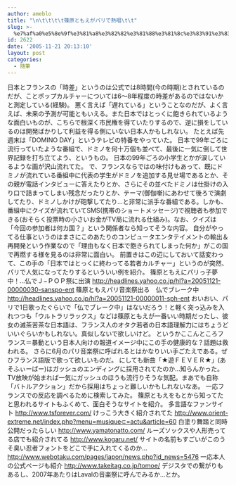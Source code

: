 ```yaml
---
author: ameblo
title: "\n\t\t\t\t篠原ともえがパリで熱唱\t\t"
slug: >-
  %e7%af%a0%e5%8e%9f%e3%81%a8%e3%82%82%e3%81%88%e3%81%8c%e3%83%91%e3%83%aa%e3%81%a7%e7%86%b1%e5%94%b1
id: 2622
date: '2005-11-21 20:13:10'
layout: post
categories:
  - 随筆
---
```


日本とフランスの「時差」というのは公式では8時間(今の時期)とされているのだが、ことポップカルチャーについては6～8年程度の時差があるのではないかと測定している(経験)。 悪く言えば「遅れている」ということなのだが、よく言えば、未来の予測が可能ともいえる。また日本ではとっくに飽きられているような面白いものが、こちらで根深く市民権を得ていたりするので、逆に損をしているのは開発ばかりして利益を得る側にいない日本人かもしれない。 たとえば先週末は「DOMINO DAY」というテレビの特番をやっていた。 日本で99年ごろに流行っていたような番組で、ドミノを何十万個も並べて、最後に一気に倒して世界記録を打ち立てよう、というもの。 日本の99年ごろの小学生とかが涙しているような画が沢山流れてた。 で、フランスならではの味付けもあって、既にドミノが流れている番組中に代表の学生がドミノを追加する見せ場であるとか、その親が電話インタビューに答えたりとか、さらにその並べたドミノは仕掛けの入り口で詰まってしまい残念だったりとか、テーマ(御伽噺)にあわせて後ろで演劇してたり、ドミノしかけが砲撃してたり…と非常に派手な番組である。しかも、番組中にクイズが流れていてSMS(携帯のショートメッセージ)で視聴者も参加できる(おそらく投票時の小さいお金がTV局に流れる仕組み)。なお、クイズは「今回の参加者は何カ国？」という関係者なら知ってそうな内容。 自分がやってる仕事というのはまさにこのあたりのコンピュータエンタテイメントの輸出＆再開発という作業なので「理由もなく日本で飽きられてしまった何か」がこの国で再燃する様を見るのは非常に面白い。 前置きはこの辺にしておいて話変わって、この手の「日本ではとっくに終わってる若者カルチャー」というのが突然、パリで人気になってたりするといういい例を紹介。 篠原ともえにパリっ子夢中！…仏でＪ−ＰＯＰ祭に出演 http://headlines.yahoo.co.jp/hl?a=20051121-00000030-sanspo-ent 篠原ともえパリ音楽祭出る　仏でブレーク中 http://headlines.yahoo.co.jp/hl?a=20051121-00000011-sph-ent おいおい、パリで1日歌ったぐらいで「仏でブレーク中」はないだろう！と軽く突っ込みを入れつつも「ウルトラリラックス」などは篠原ともえが一番いい時期だったし、彼女の滅茶苦茶な日本語は、フランス人のオタク若者の日本語理解力にはちょうどいいぐらいかもしれない。真似しないで欲しいけど。 というかここんところフランス＝暴動という日本人向けの報道イメージ中にこの手の健康的な？話題は救われる。 さらに6月のパリ音楽祭に呼ばれるとはかなりいい手ごたえである。ぜひフランス語版で歌って欲しいものだ。 にしても新曲「★遊ＦＥＶＥＲ★」(あそふぃーばー)はガッシュのエンディングに採用されてたのか…知らんかった。TV放映が始まれば一気にガッシュのほうも流行りそうな気配。まあでも自称「バトルアクション」だから採用はちょっと難しいかもしれないなあ。 一応フランスでの反応を調べるために検索してみた。 篠原ともえをもとから知ってたと思われるサイトもふくめて、面白そうなサイトを紹介。 多言語なファンサイト http://www.tsforever.com/ けっこう大きく紹介されてた http://www.orient-extreme.net/index.php?menu=musique⊂=actu&article=60 白塗り舞踏と同時公開だったらしい http://www.yamatonatto.com/ ルーズソックスや人形売ってる店でも紹介されてる http://www.kogaru.net/ サイトの名前もすごいがこのうそ臭い忍者フォントをどこで手に入れてくるのか… http://www.webotaku.com/pages/japon/news.php?id_news=5476 一応本人の公式ページも紹介 http://www.takeitag.co.jp/tomoe/ デジスタでの繋がりもあるし、2007年あたりはLavalの音楽祭に呼んでみるか…とか。